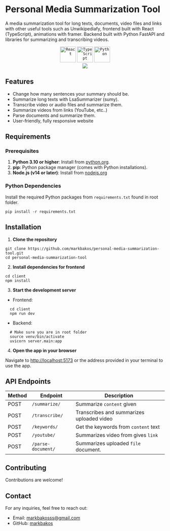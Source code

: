 # Personal Media Summarization Tool

A media summarization tool for long texts, documents, video files and links with other useful tools such as Unwikipediafy, frontend built with React (TypeScript), animations with framer. Backend built with Python FastAPI and libraries for summarizing and transcribing videos.

<div align="center">
	<code><img width="50" src="https://user-images.githubusercontent.com/25181517/183897015-94a058a6-b86e-4e42-a37f-bf92061753e5.png" alt="React" title="React"/></code>
	<code><img width="50" src="https://user-images.githubusercontent.com/25181517/183890598-19a0ac2d-e88a-4005-a8df-1ee36782fde1.png" alt="TypeScript" title="TypeScript"/></code>
	<code><img width="50" src="https://user-images.githubusercontent.com/25181517/183423507-c056a6f9-1ba8-4312-a350-19bcbc5a8697.png" alt="Python" title="Python"/></code>
</div>
<div align="center">
	<img src="https://wakatime.com/badge/user/7a2d5960-3199-4705-8543-83755e2b4d0c/project/638c8225-7663-47c3-9f84-eff5b6d62f1c.svg" />
</div>

## Features

- Change how many sentences your summary should be.
- Summarize long texts with LsaSummarizer (sumy).
- Transcribe video or audio files and summarize them.
- Summarize videos from links (YouTube, etc..)
- Parse documents and summarize them.
- User-friendly, fully responsive website

## Requirements

### Prerequisites

1. **Python 3.10 or higher**: Install from [python.org](https://www.python.org/downloads/).
2. **pip**: Python package manager (comes with Python installations).
3. **Node.js (v14 or later)**: Install from [nodejs.org](https://nodejs.org/en/download/package-manager)

### Python Dependencies

Install the required Python packages from `requirements.txt` found in root folder.

```
pip install -r requirements.txt
```

## Installation

1. **Clone the repository**
```
git clone https://github.com/markbakos/personal-media-summarization-tool.git
cd personal-media-summarization-tool
```

2. **Install dependencies for frontend**
```
cd client
npm install
```

3. **Start the development server**
- Frontend:
```
  cd client
  npm run dev
```

- Backend:
```
  # Make sure you are in root folder
  source venv/bin/activate
  uvicorn server.main:app
```

4. **Open the app in your browser**<br>

Navigate to [http://localhost:5173](http://localhost:5173) or the address provided in your terminal to use the app.

## API Endpoints

| Method | Endpoint         | Description                                  |  
|--------|------------------|----------------------------------------------|  
| POST    | `/summarize/`    | Summarize `content` given                   |  
| POST   | `/transcribe/`    |   Transcribes and summarizes uploaded video   |  
| POST    | `/keywords/`| Get the keywords from `content` text             |  
| POST    | `/youtube/`| Summarizes video from gives `link`           |
| POST    | `/parse-document/`| Summarizes uploaded `file` document.          |

## Contributing

Contributions are welcome!

## Contact
For any inquiries, feel free to reach out:

- Email: [markbakosss@gmail.com](mailto:markbakosss@gmail.com) 
- GitHub: [markbakos](https://github.com/markbakos)


